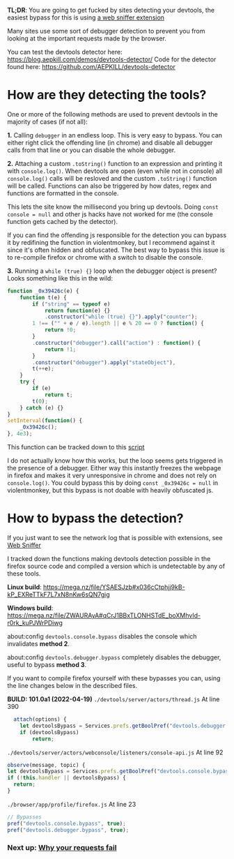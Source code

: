 **TL;DR**: You are going to get fucked by sites detecting your devtools, the easiest bypass for this is using [a web sniffer extension](https://chrome.google.com/webstore/detail/web-sniffer/ndfgffclcpdbgghfgkmooklaendohaef?hl=en)

Many sites use some sort of debugger detection to prevent you from looking at the important requests made by the browser.

You can test the devtools detector here: https://blog.aepkill.com/demos/devtools-detector/
Code for the detector found here: https://github.com/AEPKILL/devtools-detector

# How are they detecting the tools?

One or more of the following methods are used to prevent devtools in the majority of cases (if not all):

**1.**
Calling `debugger` in an endless loop.
This is very easy to bypass. You can either right click the offending line (in chrome) and disable all debugger calls from that line or you can disable the whole debugger.

**2.**
Attaching a custom `.toString()` function to an expression and printing it with `console.log()`.
When devtools are open (even while not in console) all `console.log()` calls will be resloved and the custom `.toString()` function will be called. Functions can also be triggered by how dates, regex and functions are formatted in the console.

This lets the site know the millisecond you bring up devtools. Doing `const console = null` and other js hacks have not worked for me (the console function gets cached by the detector). 

If you can find the offending js responsible for the detection you can bypass it by redifining the function in violentmonkey, but I recommend against it since it's often hidden and obfuscated. The best way to bypass this issue is to re-compile firefox or chrome with a switch to disable the console.

**3.**
Running a `while (true) {}` loop when the debugger object is present? Looks something like this in the wild:
```js
function _0x39426c(e) {
    function t(e) {
        if ("string" == typeof e)
            return function(e) {}
            .constructor("while (true) {}").apply("counter");
        1 !== ("" + e / e).length || e % 20 == 0 ? function() {
            return !0;
        }
        .constructor("debugger").call("action") : function() {
            return !1;
        }
        .constructor("debugger").apply("stateObject"),
        t(++e);
    }
    try {
        if (e)
            return t;
        t(0);
    } catch (e) {}
}
setInterval(function() {
    _0x39426c();
}, 4e3);
```
This function can be tracked down to this [script](https://github.com/javascript-obfuscator/javascript-obfuscator/blob/6de7c41c3f10f10c618da7cd96596e5c9362a25f/src/custom-code-helpers/debug-protection/templates/debug-protection-function/DebuggerTemplate.ts)

I do not actually know how this works, but the loop seems gets triggered in the presence of a debugger. Either way this instantly freezes the webpage in firefox and makes it very unresponsive in chrome and does not rely on `console.log()`. You could bypass this by doing `const _0x39426c = null` in violentmonkey, but this bypass is not doable with heavily obfuscated js.

# How to bypass the detection?

If you just want to see the network log that is possible with extensions, see [Web Sniffer](https://chrome.google.com/webstore/detail/web-sniffer/ndfgffclcpdbgghfgkmooklaendohaef?hl=en)

I tracked down the functions making devtools detection possible in the firefox source code and compiled a version which is undetectable by any of these tools.

**Linux build**: https://mega.nz/file/YSAESJzb#x036cCtphjj9kB-kP_EXReTTkF7L7xN8nKw6sQN7gig

**Windows build**: https://mega.nz/file/ZWAURAyA#qCrJ1BBxTLONHSTdE_boXMhvId-r0rk_kuPJWrPDiwg

about:config `devtools.console.bypass` disables the console which invalidates **method 2**. 

about:config `devtools.debugger.bypass` completely disables the debugger, useful to bypass **method 3**. 

If you want to compile firefox yourself with these bypasses you can, using the line changes below in the described files.

**BUILD: 101.0a1 (2022-04-19)**
`./devtools/server/actors/thread.js`
At line 390
```js
  attach(options) {
    let devtoolsBypass = Services.prefs.getBoolPref("devtools.debugger.bypass", true);
    if (devtoolsBypass)
        return;
```

`./devtools/server/actors/webconsole/listeners/console-api.js`
At line 92
```js
observe(message, topic) {
let devtoolsBypass = Services.prefs.getBoolPref("devtools.console.bypass", true);
if (!this.handler || devtoolsBypass) {
  return;
}
```
`./browser/app/profile/firefox.js`
At line 23

```js
// Bypasses
pref("devtools.console.bypass", true);
pref("devtools.debugger.bypass", true);
```

### Next up: [Why your requests fail](https://github.com/Blatzar/scraping-tutorial/blob/master/disguising_your_scraper.md)
